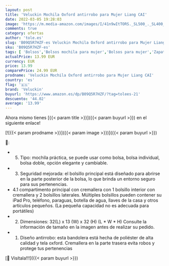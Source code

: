 ```yaml
---
layout: post
title: 'Veluckin Mochila Oxford antirrobo para Mujer Liang CAI'
date: 2022-03-05 19:28:03
image: 'https://m.media-amazon.com/images/I/41n9wItTORS._SL500_._SL400_.jpg'
comments: true
category: ofertas
author: 'tole.es'
slug: 'B09Q5R7HZF-es Veluckin Mochila Oxford antirrobo para Mujer Liang CAI'
sku: 'B09Q5R7HZF-es'
tags: [ 'Bolsos','Bolsos mochila para mujer','Bolsos para mujer','Zapatos y complementos','mochila','veluckin', ]
actualPrice: 13.99 EUR
currency: EUR
price: 13.99
comparePrice: 24.99 EUR
prodname: 'Veluckin Mochila Oxford antirrobo para Mujer Liang CAI'
country: 'es'
flag: '🇪🇸'
brand: 'Veluckin'
buyurl: 'https://www.amazon.es/dp/B09Q5R7HZF/?tag=tolees-21'
descuento: '44.02'
average: '13.99'
---
```


Ahora mismo tienes [{{< param title >}}]({{< param buyurl >}}) en el siguiente enlace!

[![{{< param prodname >}}]({{< param image >}})]({{< param buyurl >}})

🔎:

- 5. Tipo: mochila práctica, se puede usar como bolsa, bolsa individual, bolsa doble, opción elegante y cambiable.
- 3. Seguridad mejorada: el bolsillo principal está diseñado para abrirse en la parte posterior de la bolsa, lo que brinda un entorno seguro para sus pertenencias.
- 4.1 compartimento principal con cremallera con 1 bolsillo interior con cremallera y 2 bolsillos laterales. Múltiples bolsillos pueden contener su iPad Pro, teléfono, paraguas, botella de agua, llaves de la casa y otros artículos pequeños. (La pequeña capacidad no es adecuada para portátiles)
- 2. Dimensiones: 32(L) x 13 (W) x 32 (H) (L * W * H) Consulte la información de tamaño en la imagen antes de realizar su pedido.
- 1. Diseño antirrobo: esta bandolera está hecha de poliéster de alta calidad y tela oxford. Cremallera en la parte trasera evita robos y protege tus pertenencias

[🛒 Visítala!!!]({{< param buyurl >}})
